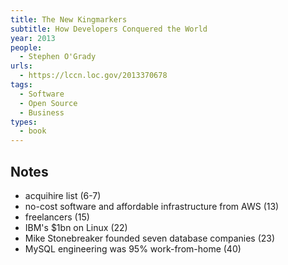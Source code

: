 ```yaml
---
title: The New Kingmarkers
subtitle: How Developers Conquered the World
year: 2013
people:
  - Stephen O'Grady
urls:
  - https://lccn.loc.gov/2013370678
tags:
  - Software
  - Open Source
  - Business
types:
  - book
---
```


## Notes
- acquihire list  (6-7)
- no-cost software and affordable infrastructure from AWS  (13)
- freelancers  (15)
- IBM's $1bn on Linux  (22)
- Mike Stonebreaker founded seven database companies  (23)
- MySQL engineering was 95% work-from-home  (40)

